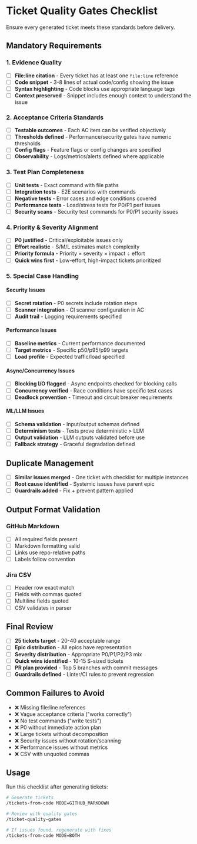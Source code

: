 # Ticket Quality Gates Checklist

Ensure every generated ticket meets these standards before delivery.

## Mandatory Requirements

### 1. Evidence Quality
- [ ] **File:line citation** - Every ticket has at least one `file:line` reference
- [ ] **Code snippet** - 3-8 lines of actual code/config showing the issue
- [ ] **Syntax highlighting** - Code blocks use appropriate language tags
- [ ] **Context preserved** - Snippet includes enough context to understand the issue

### 2. Acceptance Criteria Standards
- [ ] **Testable outcomes** - Each AC item can be verified objectively
- [ ] **Thresholds defined** - Performance/security gates have numeric thresholds
- [ ] **Config flags** - Feature flags or config changes are specified
- [ ] **Observability** - Logs/metrics/alerts defined where applicable

### 3. Test Plan Completeness
- [ ] **Unit tests** - Exact command with file paths
- [ ] **Integration tests** - E2E scenarios with commands
- [ ] **Negative tests** - Error cases and edge conditions covered
- [ ] **Performance tests** - Load/stress tests for P0/P1 perf issues
- [ ] **Security scans** - Security test commands for P0/P1 security issues

### 4. Priority & Severity Alignment
- [ ] **P0 justified** - Critical/exploitable issues only
- [ ] **Effort realistic** - S/M/L estimates match complexity
- [ ] **Priority formula** - Priority = severity × impact ÷ effort
- [ ] **Quick wins first** - Low-effort, high-impact tickets prioritized

### 5. Special Case Handling

#### Security Issues
- [ ] **Secret rotation** - P0 secrets include rotation steps
- [ ] **Scanner integration** - CI scanner configuration in AC
- [ ] **Audit trail** - Logging requirements specified

#### Performance Issues  
- [ ] **Baseline metrics** - Current performance documented
- [ ] **Target metrics** - Specific p50/p95/p99 targets
- [ ] **Load profile** - Expected traffic/load specified

#### Async/Concurrency Issues
- [ ] **Blocking I/O flagged** - Async endpoints checked for blocking calls
- [ ] **Concurrency verified** - Race conditions have specific test cases
- [ ] **Deadlock prevention** - Timeout and circuit breaker requirements

#### ML/LLM Issues
- [ ] **Schema validation** - Input/output schemas defined
- [ ] **Determinism tests** - Tests prove deterministic > LLM
- [ ] **Output validation** - LLM outputs validated before use
- [ ] **Fallback strategy** - Graceful degradation defined

## Duplicate Management
- [ ] **Similar issues merged** - One ticket with checklist for multiple instances
- [ ] **Root cause identified** - Systemic issues have parent epic
- [ ] **Guardrails added** - Fix + prevent pattern applied

## Output Format Validation

### GitHub Markdown
- [ ] All required fields present
- [ ] Markdown formatting valid
- [ ] Links use repo-relative paths
- [ ] Labels follow convention

### Jira CSV
- [ ] Header row exact match
- [ ] Fields with commas quoted
- [ ] Multiline fields quoted
- [ ] CSV validates in parser

## Final Review
- [ ] **25 tickets target** - 20-40 acceptable range
- [ ] **Epic distribution** - All epics have representation
- [ ] **Severity distribution** - Appropriate P0/P1/P2/P3 mix
- [ ] **Quick wins identified** - 10-15 S-sized tickets
- [ ] **PR plan provided** - Top 5 branches with commit messages
- [ ] **Guardrails defined** - Linter/CI rules to prevent regression

## Common Failures to Avoid
- ❌ Missing file:line references
- ❌ Vague acceptance criteria ("works correctly")
- ❌ No test commands ("write tests")
- ❌ P0 without immediate action plan
- ❌ Large tickets without decomposition
- ❌ Security issues without rotation/scanning
- ❌ Performance issues without metrics
- ❌ CSV with unquoted commas

## Usage
Run this checklist after generating tickets:
```bash
# Generate tickets
/tickets-from-code MODE=GITHUB_MARKDOWN

# Review with quality gates
/ticket-quality-gates

# If issues found, regenerate with fixes
/tickets-from-code MODE=BOTH
```